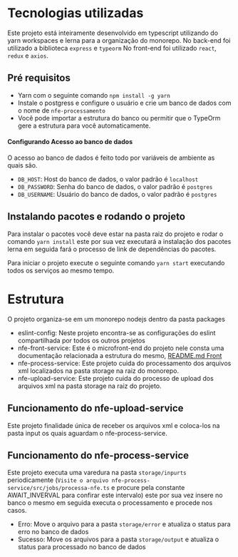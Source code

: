 # Tecnologias utilizadas

Este projeto está inteiramente desenvolvido em typescript utilizando do yarn workspaces e lerna para a organização do monorepo.
No back-end foi utilizado a biblioteca `express` e `typeorm`
No front-end foi utilizado `react`, `redux` e `axios`.

## Pré requisitos
- Yarn com o seguinte comando `npm install -g yarn`
- Instale o postgress e configure o usuário e crie um banco de dados com o nome de `nfe-processamento`
- Você pode importar a estrutura do banco ou permitir que o TypeOrm gere a estrutura para você automaticamente.

#### Configurando Acesso ao banco de dados

O acesso ao banco de dados é feito todo por variáveis de ambiente as quais são.

- ``DB_HOST``: Host do banco de dados, o valor padrão é `localhost`
- ``DB_PASSWORD``: Senha do banco de dados, o valor padrão é `postgres`
- ``DB_USERNAME``: Usuário do banco de dados, o valor padrão é `postgres`

## Instalando pacotes e rodando o projeto
Para instalar o pacotes você deve estar na pasta raiz do projeto e rodar o comando `yarn install` este por sua vez executará a instalação dos pacotes lerna em seguida fará o processo de link de dependências do pacotes.

Para iniciar o projeto execute o seguinte comando `yarn start` executando todos os serviços ao mesmo tempo.

# Estrutura
O projeto organiza-se em um monorepo nodejs dentro da pasta packages

- eslint-config: Neste projeto encontra-se as configurações do eslint compartilhada por todos os outros projetos
- nfe-front-service: Este é o microfront-end do projeto nele consta uma documentação relacionada a estrutura do mesmo, [README.md Front](./packages/nfe-front-service/README.md)
- nfe-process-service: Este projeto cuida do processamento dos arquivos xml localizados na pasta storage na raiz do monorepo.
- nfe-upload-service: Este projeto cuida do processo de upload dos arquivos xml na pasta storage na raiz do projeto.

## Funcionamento do nfe-upload-service
Este projeto finalidade única de receber os arquivos xml e coloca-los na pasta input os quais aguardam o nfe-process-service.

## Funcionamento do nfe-process-service
Este projeto executa uma varedura na pasta `storage/inpurts` periodicamente (`Visite o arquivo nfe-process-service/src/jobs/processa-nfe.ts` e procure pela constante AWAIT_INVERVAL para confirar este intervalo) este por sua vez insere no banco o mesmo em seguida executa o processamento e procede nos casos.
- Erro: Move o arquivo para a pasta `storage/error` e atualiza o status para erro no banco de dados
- Sucesso: Move os arquivos para a pasta `storage/output` e atualiza o status para processado no banco de dados